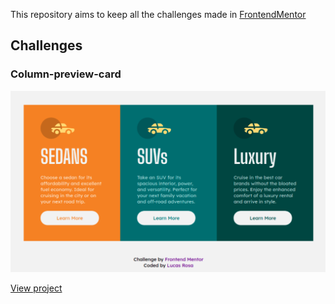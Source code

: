 This repository aims to keep all the challenges made in [FrontendMentor](https://www.frontendmentor.io/)

## Challenges

### Column-preview-card

![desktopImg](./columnPreviewCard/.github/desktop.svg)

[View project](./columnPreviewCard)
